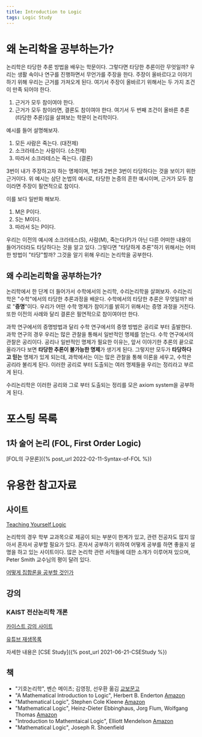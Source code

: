 ```yaml
---
title: Introduction to Logic
tags: Logic Study
---
```


# 왜 논리학을 공부하는가?

논리학은 타당한 추론 방법을 배우는 학문이다.
그렇다면 타당한 추론이란 무엇일까?
우리는 생활 속이나 연구를 진행하면서 무언가를 주장을 한다. 
주장이 올바르다고 이야기 하기 위해 우리는 근거를 가져오게 된다.
여기서 주장이 올바르기 위해서는 두 가지 조건이 만족 되어야 한다.
1) 근거가 모두 참이여야 한다.
2) 근거가 모두 참이라면, 결론도 참이여야 한다.
여기서 두 번째 조건이 올바른 추론(타당한 추론)임을 살펴보는 학문이 논리학이다.

예시를 들어 설명해보자.

1. 모든 사람은 죽는다. (대전제)
2. 소크라테스는 사람이다. (소전제)
3. 따라서 소크라테스는 죽는다. (결론)

3번이 내가 주장하고자 하는 명제이며, 1번과 2번은 3번이 타당하다는 것을 보이기 위한 근거이다. 
위 예시는 삼단 논법의 예시로, 타당한 논증의 흔한 예시이며, 근거가 모두 참이라면 주장이 필연적으로 참이다.

이를 보다 일반화 해보자.

1. M은 P이다.
2. S는 M이다.
3. 따라서 S는 P이다.

우리는 이전의 예시에 소크라테스(S), 사람(M), 죽는다(P)가 아닌 다른 어떠한 내용이 들어가더라도 타당하다는 것을 알고 있다.
그렇다면 "타당하게 추론"하기 위해서는 어떠한 방법이 "타당"할까?
그것을 알기 위해 우리는 논리학을 공부한다.

## 왜 수리논리학을 공부하는가?

논리학에서 한 단계 더 들어가서 수학에서의 논리학, 수리논리학을 살펴보자.
수리논리학은 "수학"에서의 타당한 추론과정을 배운다.
수학에서의 타당한 추론은 무엇일까? 바로 "**증명**"이다.
우리가 어떤 수학 명제가 참이기를 밝히기 위해서는 증명 과정을 거친다.
또한 이전의 사례와 달리 결론은 필연적으로 참이여야만 한다.

과학 연구에서의 증명방법과 달리 수학 연구에서의 증명 방법은 공리로 부터 출발한다.
과학 연구의 경우 우리는 많은 관찰을 통해서 일반적인 명제를 얻는다.
수학 연구에서의 관찰은 공리이다.
공리나 일반적인 명제가 필요한 이유는, 앞서 이야기한 추론의 끝으로 올라가다 보면 **타당한 추론이 불가능한 명제**가 생기게 된다.
그렇지만 모두가 **타당하다고 믿는** 명제가 있게 되는데, 과학에서는 이는 많은 관찰을 통해 이론을 세우고, 수학은 공리라 불리게 된다.
이러한 공리로 부터 도출되는 여러 명제들을 우리는 정리라고 부르게 된다.

수리논리학은 이러한 공리와 그로 부터 도출되는 정리를 모은 axiom system을 공부하게 된다.

# 포스팅 목록

## 1차 술어 논리 (FOL, First Order Logic)

[FOL의 구문론]({% post_url 2022-02-11-Syntax-of-FOL %})

# 유용한 참고자료

## 사이트

[Teaching Yourself Logic](https://www.logicmatters.net/tyl/)

논리학의 경우 학부 교과목으로 제공이 되는 부분이 한계가 있고, 관련 전공자도 많지 않아서 혼자서 공부할 필요가 있다.
혼자서 공부하기 위하여 어떻게 공부를 하면 좋을지 설명을 하고 있는 사이트이다.
많은 논리학 관련 서적들에 대한 소개가 이루어져 있으며, Peter Smith 교수님의 평이 달려 있다.

[어떻게 집합론을 공부할 것인가](https://hanuljeon95.github.io/Set-theory-how-to-learn/)

## 강의

### KAIST 전산논리학 개론

[카이스트 강의 사이트](https://github.com/hongseok-yang/logic21)

[유튜브 재생목록](https://youtube.com/playlist?list=PLvV9DPeJV9xzhy0Ti3P4DrfmtfXfLalW6)

자세한 내용은 [CSE Study]({% post_url 2021-06-21-CSEStudy %})

## 책

- "기호논리학", 벤슨 메이츠; 김영정, 선우환 옮김 [교보문고](http://www.kyobobook.co.kr/product/detailViewKor.laf?ejkGb=KOR&mallGb=KOR&barcode=9788931002607&orderClick=&Kc=)
- "A Mathematical Introduction to Logic", Herbert B. Enderton [Amazon](https://www.amazon.com/Mathematical-Introduction-Logic-Herbert-Enderton/dp/0122384520)
- "Mathematical Logic", Stephen Cole Kleene [Amazon](https://www.amazon.com/Mathematical-Logic-Dover-Books-Mathematics/dp/0486425339)
- "Mathematical Logic", Heinz-Dieter Ebbinghaus, Jorg Flum, Wolfgang Thomas [Amazon](https://www.amazon.com/Mathematical-Logic-Graduate-Texts-Mathematics/dp/3030738388/)
- "Introduction to Mathemtaical Logic", Elliott Mendelson [Amazon](https://www.amazon.com/Introduction-Mathematical-Discrete-Mathematics-Applications/dp/1482237725)
- "Mathematical Logic", Joseph R. Shoenfield

